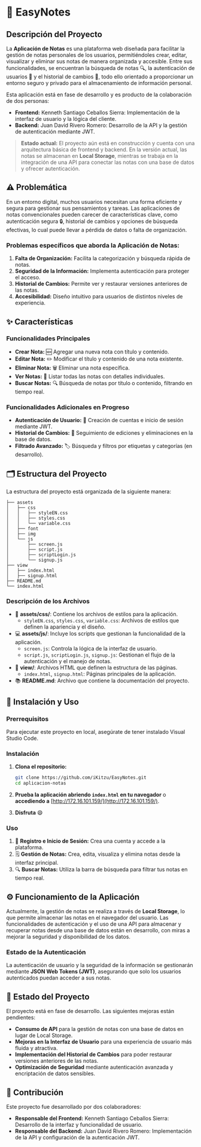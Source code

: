 # 📝 EasyNotes

## Descripción del Proyecto

La **Aplicación de Notas** es una plataforma web diseñada para facilitar la gestión de notas personales de los usuarios, permitiéndoles crear, editar, visualizar y eliminar sus notas de manera organizada y accesible. Entre sus funcionalidades, se encuentran la búsqueda de notas 🔍, la autenticación de usuarios 🔑 y el historial de cambios 📜, todo ello orientado a proporcionar un entorno seguro y privado para el almacenamiento de información personal.

Esta aplicación está en fase de desarrollo y es producto de la colaboración de dos personas:
- **Frontend:** Kenneth Santiago Ceballos Sierra: Implementación de la interfaz de usuario y la lógica del cliente.
- **Backend:** Juan David Rivero Romero: Desarrollo de la API y la gestión de autenticación mediante JWT.

> **Estado actual:** El proyecto aún está en construcción y cuenta con una arquitectura básica de frontend y backend. En la versión actual, las notas se almacenan en **Local Storage**, mientras se trabaja en la integración de una API para conectar las notas con una base de datos y ofrecer autenticación.

## ⚠️ Problemática

En un entorno digital, muchos usuarios necesitan una forma eficiente y segura para gestionar sus pensamientos y tareas. Las aplicaciones de notas convencionales pueden carecer de características clave, como autenticación segura 🔒, historial de cambios y opciones de búsqueda efectivas, lo cual puede llevar a pérdida de datos o falta de organización.

### Problemas específicos que aborda la **Aplicación de Notas**:

1. **Falta de Organización:** Facilita la categorización y búsqueda rápida de notas.
2. **Seguridad de la Información:** Implementa autenticación para proteger el acceso.
3. **Historial de Cambios:** Permite ver y restaurar versiones anteriores de las notas.
4. **Accesibilidad:** Diseño intuitivo para usuarios de distintos niveles de experiencia.

## ✨ Características

### Funcionalidades Principales

- **Crear Nota:** 🆕 Agregar una nueva nota con título y contenido.
- **Editar Nota:** ✏️ Modificar el título y contenido de una nota existente.
- **Eliminar Nota:** 🗑️ Eliminar una nota específica.
- **Ver Notas:** 📃 Listar todas las notas con detalles individuales.
- **Buscar Notas:** 🔍 Búsqueda de notas por título o contenido, filtrando en tiempo real.

### Funcionalidades Adicionales en Progreso

- **Autenticación de Usuario:** 🔐 Creación de cuentas e inicio de sesión mediante JWT.
- **Historial de Cambios:** 🔄 Seguimiento de ediciones y eliminaciones en la base de datos.
- **Filtrado Avanzado:** 🏷️ Búsqueda y filtros por etiquetas y categorías (en desarrollo).

## 🗂️ Estructura del Proyecto

La estructura del proyecto está organizada de la siguiente manera:

```plaintext
├── assets
│   ├── css
│   │   ├── styleEN.css
│   │   ├── styles.css
│   │   └── variable.css
│   ├── font
│   ├── img
│   └── js
│       ├── screen.js
│       ├── script.js
│       ├── scriptLogin.js
│       └── signup.js
├── view
│   ├── index.html
│   ├── signup.html
├── README.md
└── index.html
```

### Descripción de los Archivos

- 🎨 **assets/css/**: Contiene los archivos de estilos para la aplicación.
  - `styleEN.css`, `styles.css`, `variable.css`: Archivos de estilos que definen la apariencia y el diseño.
- 💻 **assets/js/**: Incluye los scripts que gestionan la funcionalidad de la aplicación.
  - `screen.js`: Controla la lógica de la interfaz de usuario.
  - `script.js`, `scriptLogin.js`, `signup.js`: Gestionan el flujo de la autenticación y el manejo de notas.
- 📄 **view/**: Archivos HTML que definen la estructura de las páginas.
  - `index.html`, `signup.html`: Páginas principales de la aplicación.
- 📚 **README.md**: Archivo que contiene la documentación del proyecto.

## 🚀 Instalación y Uso 

### Prerrequisitos

Para ejecutar este proyecto en local, asegúrate de tener instalado Visual Studio Code.

### Instalación

1. **Clona el repositorio:**
   ```bash
   git clone https://github.com/iKitzu/EasyNotes.git
   cd aplicacion-notas
   ```
   
2. **Prueba la aplicación abriendo `index.html` en tu navegador** o **accediendo a** [http://172.16.101.159/](http://172.16.101.159/).

3. **Disfruta** 😄

### Uso

1. 📝 **Registro e Inicio de Sesión:** Crea una cuenta y accede a la plataforma.
2. 🗒️ **Gestión de Notas:** Crea, edita, visualiza y elimina notas desde la interfaz principal.
3. 🔍 **Buscar Notas:** Utiliza la barra de búsqueda para filtrar tus notas en tiempo real.

## ⚙️ Funcionamiento de la Aplicación

Actualmente, la gestión de notas se realiza a través de **Local Storage**, lo que permite almacenar las notas en el navegador del usuario. Las funcionalidades de autenticación y el uso de una API para almacenar y recuperar notas desde una base de datos están en desarrollo, con miras a mejorar la seguridad y disponibilidad de los datos.

### Estado de la Autenticación

La autenticación de usuario y la seguridad de la información se gestionarán mediante **JSON Web Tokens (JWT)**, asegurando que solo los usuarios autenticados puedan acceder a sus notas.

## 📅 Estado del Proyecto

El proyecto está en fase de desarrollo. Las siguientes mejoras están pendientes:

- **Consumo de API** para la gestión de notas con una base de datos en lugar de Local Storage.
- **Mejoras en la Interfaz de Usuario** para una experiencia de usuario más fluida y atractiva.
- **Implementación del Historial de Cambios** para poder restaurar versiones anteriores de las notas.
- **Optimización de Seguridad** mediante autenticación avanzada y encriptación de datos sensibles.

## 🤝 Contribución

Este proyecto fue desarrollado por dos colaboradores:
- **Responsable del Frontend:** Kenneth Santiago Ceballos Sierra: Desarrollo de la interfaz y funcionalidad de usuario.
- **Responsable del Backend:** Juan David Rivero Romero: Implementación de la API y configuración de la autenticación JWT.